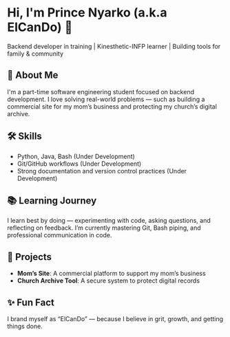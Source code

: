 # Hi, I'm Prince Nyarko (a.k.a ElCanDo) 👋  
Backend developer in training | Kinesthetic-INFP learner | Building tools for family & community

## 🌱 About Me  
I'm a part-time software engineering student focused on backend development. I love solving real-world problems — such as building a commercial site for my mom’s business and protecting my church’s digital archive.

## 🛠️ Skills  
- Python, Java, Bash (Under Development)
- Git/GitHub workflows (Under Development)
- Strong documentation and version control practices (Under Development)

## 📚 Learning Journey  
I learn best by doing — experimenting with code, asking questions, and reflecting on feedback. I’m currently mastering Git, Bash piping, and professional communication in code.

## 🎯 Projects  
- **Mom’s Site**: A commercial platform to support my mom’s business  
- **Church Archive Tool**: A secure system to protect digital records

## ✨ Fun Fact  
I brand myself as “ElCanDo” — because I believe in grit, growth, and getting things done.